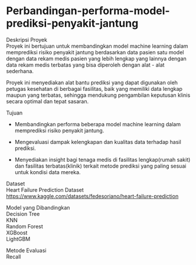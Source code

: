 # Perbandingan-performa-model-prediksi-penyakit-jantung

Deskripsi Proyek  
Proyek ini bertujuan untuk membandingkan model machine learning dalam memprediksi risiko penyakit jantung berdasarkan data pasien satu model dengan data rekam medis pasien yang lebih lengkap yang lainnya dengan data rekam medis terbatas yang bisa diperoleh dengan alat - alat sederhana.

Proyek ini menyediakan alat bantu prediksi yang dapat digunakan oleh petugas kesehatan di berbagai fasilitas, baik yang memiliki data lengkap maupun yang terbatas, sehingga mendukung pengambilan keputusan klinis secara optimal dan tepat sasaran.

Tujuan  
* Membandingkan performa beberapa model machine learning dalam memprediksi risiko penyakit jantung.

* Mengevaluasi dampak kelengkapan dan kualitas data terhadap hasil prediksi.

* Menyediakan insight bagi tenaga medis di fasilitas lengkap(rumah sakit) dan fasilitas terbatas(klinik) terkait metode prediksi yang paling sesuai untuk kondisi data mereka.

Dataset  
Heart Failure Prediction Dataset   
https://www.kaggle.com/datasets/fedesoriano/heart-failure-prediction  

Model yang Dibandingkan  
Decision Tree  
KNN  
Random Forest  
XGBoost  
LightGBM  

Metode Evaluasi  
Recall  
